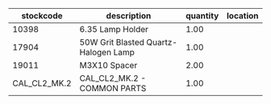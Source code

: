 |stockcode|description|quantity|location|
|---------|-----------|--------|--------|
|10398|6.35 Lamp Holder|1.00||
|17904|50W Grit Blasted Quartz-Halogen Lamp|1.00||
|19011|M3X10 Spacer|2.00||
|CAL_CL2_MK.2|CAL_CL2_MK.2 - COMMON PARTS|1.00||
